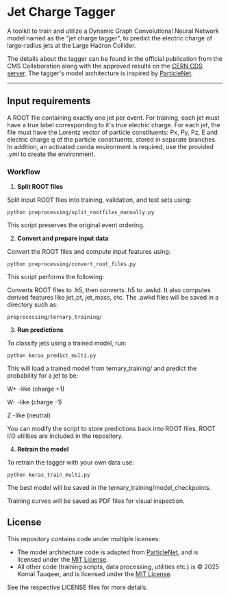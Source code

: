 # Jet Charge Tagger 

A toolkit to train and utilize a Dynamic Graph Convolutional Neural Network model named as the "jet charge tagger", to predict the electric charge of large-radius jets at the Large Hadron Collider. 

The details about the tagger can be found in the official publication from the CMS Collaboration along with the approved results on the [CERN CDS server](https://cds.cern.ch/record/2904357/files/DP2024_044.pdf). The tagger's model architecture is inspired by [ParticleNet](https://arxiv.org/abs/1902.08570).

-----
## Input requirements

A ROOT file containing exactly one jet per event. For training, each jet must have a true label corresponding to it's true electric charge.
For each jet, the file must have the Lorentz vector of particle constituents: Px, Py, Pz, E and electric charge q of the particle constituents, stored in separate branches. In addition, an activated conda environment is required, use the provided .yml to create the environment.

### Workflow

1. **Split ROOT files**

Split input ROOT files into training, validation, and test sets using:

```python preprocessing/split_rootfiles_manually.py```

This script preserves the original event ordering.

2. **Convert and prepare input data**

Convert the ROOT files and compute input features using:

```python preprocessing/convert_root_files.py```

This script performs the following:

Converts ROOT files to .h5, then converts .h5 to .awkd. It also computes derived features like jet\_pt, jet\_mass, etc.
The .awkd files will be saved in a directory such as:

```preprocessing/ternary_training/```

3. **Run predictions**

To classify jets using a trained model, run:

```python keras_predict_multi.py```

This will load a trained model from ternary_training/ and predict the probability for a jet to be:

W+ -like (charge +1)

W- -like (charge -1)

Z -like (neutral)

You can modify the script to store predictions back into ROOT files.
ROOT I/O utilities are included in the repository.

4. **Retrain the model**

To retrain the tagger with your own data use:

```python keras_train_multi.py```

The best model will be saved in the ternary_training/model_checkpoints.

Training curves will be saved as PDF files for visual inspection.

## License

This repository contains code under multiple licenses:

- The model architecture code is adapted from [ParticleNet](https://arxiv.org/abs/1902.08570), and is licensed under the [MIT License](LICENSE_ORIGINAL).
- All other code (training scripts, data processing, utilities etc.) is © 2025 Komal Tauqeer, and is licensed under the [MIT License](LICENSE_NEW).

See the respective LICENSE files for more details.

